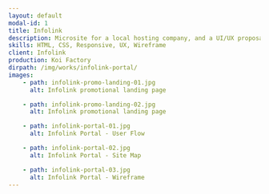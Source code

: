 ```yaml
---
layout: default
modal-id: 1
title: Infolink
description: Microsite for a local hosting company, and a UI/UX proposal for their portal.
skills: HTML, CSS, Responsive, UX, Wireframe
client: Infolink
production: Koi Factory
dirpath: /img/works/infolink-portal/
images:
    - path: infolink-promo-landing-01.jpg
      alt: Infolink promotional landing page

    - path: infolink-promo-landing-02.jpg
      alt: Infolink promotional landing page

    - path: infolink-portal-01.jpg
      alt: Infolink Portal - User Flow

    - path: infolink-portal-02.jpg
      alt: Infolink Portal - Site Map

    - path: infolink-portal-03.jpg
      alt: Infolink Portal - Wireframe
---
```

